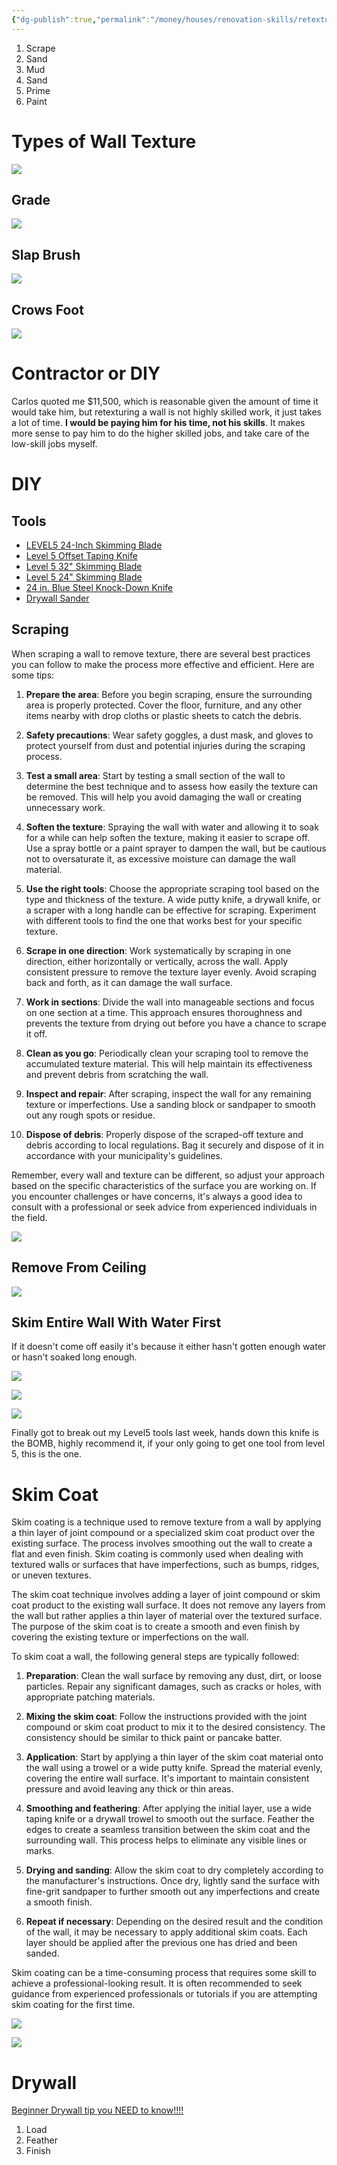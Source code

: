 ```yaml
---
{"dg-publish":true,"permalink":"/money/houses/renovation-skills/retexturing-an-existing-wall/","tags":["oakmore"],"created":"","updated":""}
---
```



1. Scrape
2. Sand
3. Mud
4. Sand
5. Prime
6. Paint

# Types of Wall Texture

![](https://i0.wp.com/patch-pro.com/wp-content/uploads/2018/08/Types-Of-Wall-Textures.jpg?ssl=1)

## Grade

![](https://i.pinimg.com/originals/e1/c9/4a/e1c94a27c9c195c759b1d10f802f74ba.jpg)

## Slap Brush

![](https://nimvo.com/wp-content/uploads/2019/03/Slap-brush-wall-texture-1.jpg)

## Crows Foot

![](https://www.all-wall.com/SSP%20Applications/NetSuite%20Inc.%20-%20SCA%202019.1/Development/Item%20Images/6732_media_2.jpg)

# Contractor or DIY

Carlos quoted me $11,500, which is reasonable given the amount of time it would take him, but retexturing a wall is not highly skilled work, it just takes a lot of time. **I would be paying him for his time, not his skills**. It makes more sense to pay him to do the higher skilled jobs, and take care of the low-skill jobs myself.

# DIY

## Tools

- [LEVEL5 24-Inch Skimming Blade](https://www.amazon.com/dp/B07H9K3P1J)
- [Level 5 Offset Taping Knife](https://www.level5tools.com/16-stiff-offset-knife-medium-handle/)
- [Level 5 32" Skimming Blade](https://www.level5tools.com/32-composite-skimming-blade/)
- [Level 5 24" Skimming Blade](https://www.level5tools.com/24-composite-skimming-blade/)
- [24 in. Blue Steel Knock-Down Knife](https://www.homedepot.com/p/Anvil-24-in-Blue-Steel-Knock-Down-Knife-82132/308729481)
- [Drywall Sander](https://www.amazon.com/Prostormer-Polishing-Automatic-Collection-Sandpapers/dp/B09K3WDL27)

## Scraping

When scraping a wall to remove texture, there are several best practices you can follow to make the process more effective and efficient. Here are some tips:

1. **Prepare the area**: Before you begin scraping, ensure the surrounding area is properly protected. Cover the floor, furniture, and any other items nearby with drop cloths or plastic sheets to catch the debris.
    
2. **Safety precautions**: Wear safety goggles, a dust mask, and gloves to protect yourself from dust and potential injuries during the scraping process.
    
3. **Test a small area**: Start by testing a small section of the wall to determine the best technique and to assess how easily the texture can be removed. This will help you avoid damaging the wall or creating unnecessary work.
    
4. **Soften the texture**: Spraying the wall with water and allowing it to soak for a while can help soften the texture, making it easier to scrape off. Use a spray bottle or a paint sprayer to dampen the wall, but be cautious not to oversaturate it, as excessive moisture can damage the wall material.
    
5. **Use the right tools**: Choose the appropriate scraping tool based on the type and thickness of the texture. A wide putty knife, a drywall knife, or a scraper with a long handle can be effective for scraping. Experiment with different tools to find the one that works best for your specific texture.
    
6. **Scrape in one direction**: Work systematically by scraping in one direction, either horizontally or vertically, across the wall. Apply consistent pressure to remove the texture layer evenly. Avoid scraping back and forth, as it can damage the wall surface.
    
7. **Work in sections**: Divide the wall into manageable sections and focus on one section at a time. This approach ensures thoroughness and prevents the texture from drying out before you have a chance to scrape it off.
    
8. **Clean as you go**: Periodically clean your scraping tool to remove the accumulated texture material. This will help maintain its effectiveness and prevent debris from scratching the wall.
    
9. **Inspect and repair**: After scraping, inspect the wall for any remaining texture or imperfections. Use a sanding block or sandpaper to smooth out any rough spots or residue.
    
10. **Dispose of debris**: Properly dispose of the scraped-off texture and debris according to local regulations. Bag it securely and dispose of it in accordance with your municipality's guidelines.
    

Remember, every wall and texture can be different, so adjust your approach based on the specific characteristics of the surface you are working on. If you encounter challenges or have concerns, it's always a good idea to consult with a professional or seek advice from experienced individuals in the field.

![](https://youtu.be/pdTPGzMNU3w)

## Remove From Ceiling

![](https://youtu.be/xvz0CRSfojk)


## Skim Entire Wall With Water First

If it doesn't come off easily it's because it either hasn't gotten enough water or hasn't soaked long enough.

![](https://youtu.be/4izj_uqx4I8)

![](https://youtu.be/evBh-gn1_qI)

![](https://youtu.be/HBbsaQS4D4M)

Finally got to break out my Level5 tools last week, hands down this knife is the BOMB, highly recommend it, if your only going to get one tool from level 5, this is the one.

# Skim Coat

Skim coating is a technique used to remove texture from a wall by applying a thin layer of joint compound or a specialized skim coat product over the existing surface. The process involves smoothing out the wall to create a flat and even finish. Skim coating is commonly used when dealing with textured walls or surfaces that have imperfections, such as bumps, ridges, or uneven textures.

The skim coat technique involves adding a layer of joint compound or skim coat product to the existing wall surface. It does not remove any layers from the wall but rather applies a thin layer of material over the textured surface. The purpose of the skim coat is to create a smooth and even finish by covering the existing texture or imperfections on the wall.

To skim coat a wall, the following general steps are typically followed:

1. **Preparation**: Clean the wall surface by removing any dust, dirt, or loose particles. Repair any significant damages, such as cracks or holes, with appropriate patching materials.
    
2. **Mixing the skim coat**: Follow the instructions provided with the joint compound or skim coat product to mix it to the desired consistency. The consistency should be similar to thick paint or pancake batter.
    
3. **Application**: Start by applying a thin layer of the skim coat material onto the wall using a trowel or a wide putty knife. Spread the material evenly, covering the entire wall surface. It's important to maintain consistent pressure and avoid leaving any thick or thin areas.
    
4. **Smoothing and feathering**: After applying the initial layer, use a wide taping knife or a drywall trowel to smooth out the surface. Feather the edges to create a seamless transition between the skim coat and the surrounding wall. This process helps to eliminate any visible lines or marks.
    
5. **Drying and sanding**: Allow the skim coat to dry completely according to the manufacturer's instructions. Once dry, lightly sand the surface with fine-grit sandpaper to further smooth out any imperfections and create a smooth finish.
    
6. **Repeat if necessary**: Depending on the desired result and the condition of the wall, it may be necessary to apply additional skim coats. Each layer should be applied after the previous one has dried and been sanded.
    

Skim coating can be a time-consuming process that requires some skill to achieve a professional-looking result. It is often recommended to seek guidance from experienced professionals or tutorials if you are attempting skim coating for the first time.

![](https://youtu.be/iOd-HwfhwHI)

![](https://www.youtube.com/watch?v=t-7tJDi8YFM)

# Drywall

[Beginner Drywall tip you NEED to know!!!!](https://www.youtube.com/shorts/XUikCql3_Yg)

1. Load
2. Feather
3. Finish